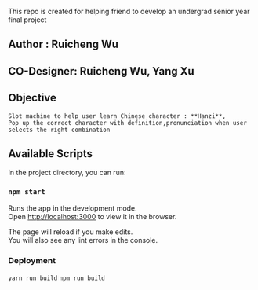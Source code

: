 This repo is created for helping friend to develop an undergrad senior year final project

## Author : Ruicheng Wu

## CO-Designer: Ruicheng Wu, Yang Xu

## Objective

    Slot machine to help user learn Chinese character : **Hanzi**,
    Pop up the correct character with definition,pronunciation when user selects the right combination

## Available Scripts

In the project directory, you can run:

### `npm start`

Runs the app in the development mode.<br>
Open [http://localhost:3000](http://localhost:3000) to view it in the browser.

The page will reload if you make edits.<br>
You will also see any lint errors in the console.

### Deployment

`yarn run build`
`npm run build`
